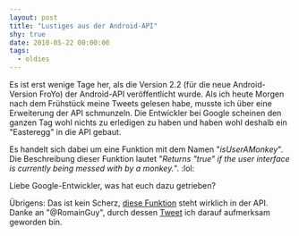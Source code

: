 ```yaml
---
layout: post
title: "Lustiges aus der Android-API"
shy: true
date: 2010-05-22 00:00:00
tags:
  - oldies
---
```


Es ist erst wenige Tage her, als die Version 2.2 (für die neue Android-Version
FroYo) der Android-API veröffentlicht wurde. Als ich heute Morgen nach dem
Frühstück meine Tweets gelesen habe, musste ich über eine Erweiterung der API
schmunzeln. Die Entwickler bei Google scheinen den ganzen Tag wohl nichts zu
erledigen zu haben und haben wohl deshalb ein "Easteregg" in die API gebaut.

Es handelt sich dabei um eine Funktion mit dem Namen "*isUserAMonkey*". Die
Beschreibung dieser Funktion lautet "*Returns "true" if the user interface is
currently being messed with by a monkey.*". :lol:

Liebe Google-Entwickler, was hat euch dazu getrieben?

Übrigens: Das ist kein Scherz, [diese Funktion][apidoc] steht wirklich in der
API. Danke an "@RomainGuy", durch dessen [Tweet][tweet] ich darauf aufmerksam
geworden bin.

[apidoc]: http://developer.android.com/reference/android/app/ActivityManager.html#isUserAMonkey()
[tweet]: http://twitter.com/romainguy/status/14478634661
